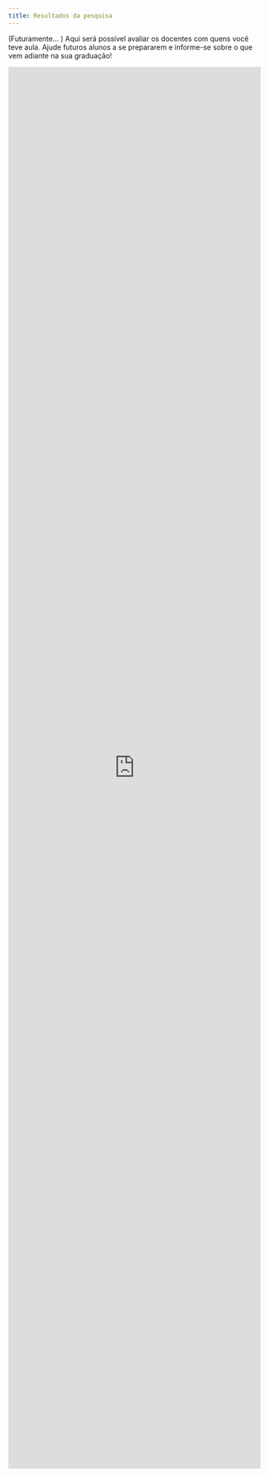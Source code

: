 ```yaml
---
title: Resultados da pesquisa
---
```


(Futuramente... ) Aqui será possível avaliar os docentes com quens você teve aula. Ajude futuros alunos a se prepararem e informe-se sobre o que vem adiante na sua graduação!

<iframe src="https://docs.google.com/forms/d/e/1FAIpQLSdmnffj83VkBhuJdx_-tWvPB6qn44m1o3ZQykw_ajQg0FGcTQ/viewform?embedded=true" width="100%" height="2800" frameborder="0" marginheight="0" marginwidth="0">Carregando…</iframe>